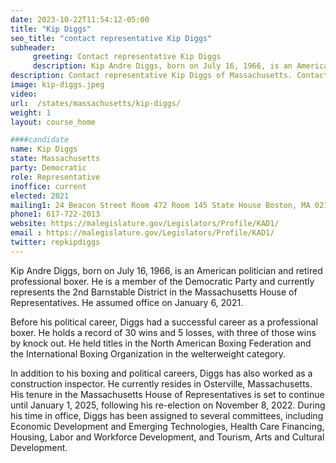```yaml
---
date: 2023-10-22T11:54:12-05:00
title: "Kip Diggs"
seo_title: "contact representative Kip Diggs"
subheader:
     greeting: Contact representative Kip Diggs
     description: Kip Andre Diggs, born on July 16, 1966, is an American politician and retired professional boxer. He is a member of the Democratic Party and currently represents the 2nd Barnstable District in the Massachusetts House of Representatives. He assumed office on January 6, 2021.
description: Contact representative Kip Diggs of Massachusetts. Contact information for Kip Diggs includes email address, phone number, and mailing address.
image: kip-diggs.jpeg
video:
url:  /states/massachusetts/kip-diggs/
weight: 1
layout: course_home

####candidate
name: Kip Diggs
state: Massachusetts
party: Democratic
role: Representative
inoffice: current
elected: 2021
mailing1: 24 Beacon Street Room 472 Room 145 State House Boston, MA 02133
phone1: 617-722-2013
website: https://malegislature.gov/Legislators/Profile/KAD1/
email : https://malegislature.gov/Legislators/Profile/KAD1/
twitter: repkipdiggs
---
```


Kip Andre Diggs, born on July 16, 1966, is an American politician and retired professional boxer. He is a member of the Democratic Party and currently represents the 2nd Barnstable District in the Massachusetts House of Representatives. He assumed office on January 6, 2021.

Before his political career, Diggs had a successful career as a professional boxer. He holds a record of 30 wins and 5 losses, with three of those wins by knock out. He held titles in the North American Boxing Federation and the International Boxing Organization in the welterweight category.

In addition to his boxing and political careers, Diggs has also worked as a construction inspector. He currently resides in Osterville, Massachusetts. His tenure in the Massachusetts House of Representatives is set to continue until January 1, 2025, following his re-election on November 8, 2022. During his time in office, Diggs has been assigned to several committees, including Economic Development and Emerging Technologies, Health Care Financing, Housing, Labor and Workforce Development, and Tourism, Arts and Cultural Development.
